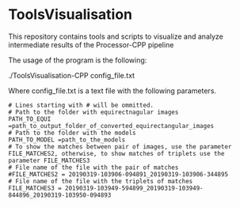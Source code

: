 # ToolsVisualisation
This repository contains tools and scripts to visualize and analyze intermediate results of the Processor-CPP pipeline

The usage of the program is the following:

./ToolsVisualisation-CPP config_file.txt

Where config_file.txt is a text file with the following parameters.

```
# Lines starting with # will be ommitted.
# Path to the folder with equirectnagular images
PATH_TO_EQUI =path_to_output_folder_of_converted_equirectangular_images
# Path to the folder with the models
PATH_TO_MODEL =path_to_the_models
# To show the matches between pair of images, use the parameter FILE_MATCHES2, otherwise, to show matches of triplets use the parameter FILE_MATCHES3
# File name of the file with the pair of matches
#FILE_MATCHES2 = 20190319-103906-094891_20190319-103906-344895
# File name of the file with the triplets of matches
FILE_MATCHES3 = 20190319-103949-594899_20190319-103949-844896_20190319-103950-094893
```

